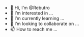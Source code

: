 - 👋 Hi, I’m @Rebutro
- 👀 I’m interested in ...
- 🌱 I’m currently learning ...
- 💞️ I’m looking to collaborate on ...
- 📫 How to reach me ...

<!---
Rebutro/Rebutro is a ✨ special ✨ repository because its `README.md` (this file) appears on your GitHub profile.
You can click the Preview link to take a look at your changes.
--->
